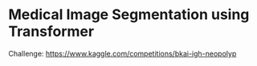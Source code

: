 # Medical Image Segmentation using Transformer
Challenge: https://www.kaggle.com/competitions/bkai-igh-neopolyp
